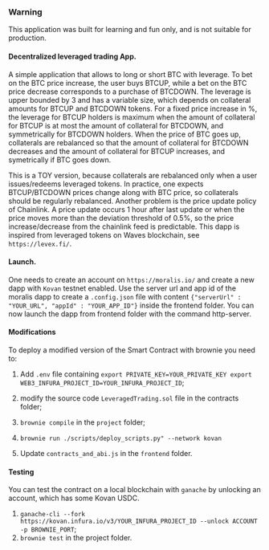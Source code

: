 ### Warning
This application was built for learning and fun only, and is not suitable for production.

#### Decentralized leveraged trading App.
A simple application that allows to long or short BTC with leverage. To bet on the BTC price increase, the user buys BTCUP, while a bet on the BTC price decrease corresponds to a purchase of BTCDOWN. The leverage is upper bounded by 3 and has a variable size, which depends on collateral amounts for BTCUP and BTCDOWN tokens. For a fixed price increase in %, the leverage for BTCUP holders is maximum when the amount of collateral for BTCUP is at most the amount of collateral for BTCDOWN, and symmetrically for BTCDOWN holders. When the price of BTC goes up, collaterals are rebalanced so that the amount of collateral for BTCDOWN decreases and the amount of collateral for BTCUP increases, and symetrically if BTC goes down. 

This is a TOY version, because collaterals are rebalanced only when a user issues/redeems leveraged tokens. In practice, one expects BTCUP/BTCDOWN prices change along with BTC price, so collaterals should be regularly rebalanced. Another problem is the price update policy of Chainlink. A price update occurs 1 hour after last update or when the price moves more than the deviation threshold of 0.5%, so the price increase/decrease from the chainlink feed is predictable. This dapp is inspired from leveraged tokens on Waves blockchain, see `https://levex.fi/`.

#### Launch.
One needs to create an account on `https://moralis.io/` and create a new dapp with `Kovan` testnet enabled. Use the
server url and app id of the moralis dapp to create a `.config.json` file with content
`{"serverUrl" : "YOUR_URL", "appId" : "YOUR_APP_ID"}` inside the frontend folder. You can now launch the dapp from
frontend folder with the command http-server.


#### Modifications
To deploy a modified version of the Smart Contract with brownie you need to:

1. Add `.env` file containing `export PRIVATE_KEY=YOUR_PRIVATE_KEY export WEB3_INFURA_PROJECT_ID=YOUR_INFURA_PROJECT_ID`;

2. modify the source code `LeveragedTrading.sol` file in the contracts folder;

3. `brownie compile` in the `project` folder;

4. `brownie run ./scripts/deploy_scripts.py" --network kovan`

5. Update `contracts_and_abi.js` in the `frontend` folder.

#### Testing
You can test the contract on a local blockchain with `ganache` by unlocking an account, which has some Kovan USDC.
1. `ganache-cli --fork https://kovan.infura.io/v3/YOUR_INFURA_PROJECT_ID --unlock ACCOUNT -p BROWNIE_PORT`;
2. `brownie test` in the project folder.
